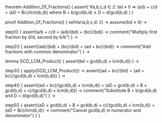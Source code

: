 theorem Addition_Of_Fractions() {
  assert(
    ∀a,b,c,d ∈ ℤ: bd ≠ 0 ⇒
    (a/b + c/d = (aD + Bc)/lcm(b,d))
    where
    B = b/gcd(b,d) ∧
    D = d/gcd(b,d)
  )
}

proof Addition_Of_Fractions() {
  setVar(a,b,c,d: ℤ) →
  assume(bd ≠ 0) →
  
  step1() {
    assert(a/b + c/d = (ad)/(bd) + (bc)/(bd)) →
    comment("Multiply first fraction by d/d, second by b/b")
  } →

  step2() {
    assert((ad)/(bd) + (bc)/(bd) = (ad + bc)/(bd)) →
    comment("Add fractions with common denominator")
  } →

  lemma GCD_LCM_Product() {
    assert(bd = gcd(b,d) × lcm(b,d))
  } →

  step3() {
    apply(GCD_LCM_Product()) →
    assert((ad + bc)/(bd) = (ad + bc)/(gcd(b,d) × lcm(b,d)))
  } →

  step4() {
    assert((ad + bc)/(gcd(b,d) × lcm(b,d)) = 
           (aD × gcd(b,d) + B × gcd(b,d) × c)/(gcd(b,d) × lcm(b,d))) →
    comment("Substitute B = b/gcd(b,d) and D = d/gcd(b,d)")
  } →

  step5() {
    assert((aD × gcd(b,d) + B × gcd(b,d) × c)/(gcd(b,d) × lcm(b,d)) = 
           (aD + Bc)/lcm(b,d)) →
    comment("Cancel gcd(b,d) in numerator and denominator")
  }
}